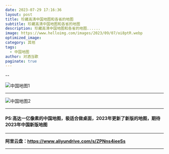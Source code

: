 ```yaml
---
date: 2023-07-29 17:16:36
layout: post
title: 珍藏高清中国地图和各省的地图
subtitle: 珍藏高清中国地图和各省的地图
description: 珍藏高清中国地图和各省的地图......
image: https://www.helloimg.com/images/2023/09/07/oi8ptR.webp
optimized_image: 
category: 其他
tags:
  - 中国地图
author: 对酒当歌
paginate: true
---
```



--

![中国地图1](https://www.helloimg.com/images/2023/09/03/oiv4wC.jpg)

---


![中国地图2](https://www.helloimg.com/images/2023/08/30/oiSXhX.jpg)

---

#### PS:高达一亿像素的中国地图，极适合做桌面，2023年更新了新版的地图，期待2023年中国新版地图

---

**阿里云盘：<https://www.aliyundrive.com/s/ZPNns4ieeSs>**

---
